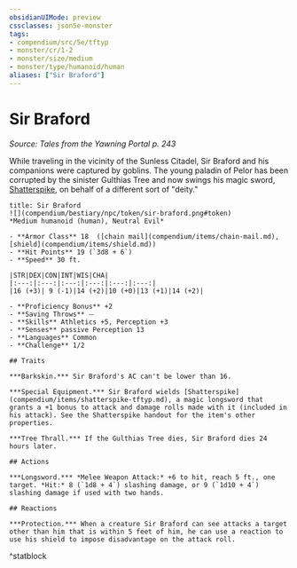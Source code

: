 ```yaml
---
obsidianUIMode: preview
cssclasses: json5e-monster
tags:
- compendium/src/5e/tftyp
- monster/cr/1-2
- monster/size/medium
- monster/type/humanoid/human
aliases: ["Sir Braford"]
---
```

# Sir Braford
*Source: Tales from the Yawning Portal p. 243*  

While traveling in the vicinity of the Sunless Citadel, Sir Braford and his companions were captured by goblins. The young paladin of Pelor has been corrupted by the sinister Gulthias Tree and now swings his magic sword, [Shatterspike](shatterspike-tftyp.md), on behalf of a different sort of "deity."

```ad-statblock
title: Sir Braford
![](compendium/bestiary/npc/token/sir-braford.png#token)
*Medium humanoid (human), Neutral Evil*

- **Armor Class** 18  ([chain mail](compendium/items/chain-mail.md), [shield](compendium/items/shield.md))
- **Hit Points** 19 (`3d8 + 6`)
- **Speed** 30 ft.

|STR|DEX|CON|INT|WIS|CHA|
|:---:|:---:|:---:|:---:|:---:|:---:|
|16 (+3)| 9 (-1)|14 (+2)|10 (+0)|13 (+1)|14 (+2)|

- **Proficiency Bonus** +2
- **Saving Throws** ⏤
- **Skills** Athletics +5, Perception +3
- **Senses** passive Perception 13
- **Languages** Common
- **Challenge** 1/2

## Traits

***Barkskin.*** Sir Braford's AC can't be lower than 16.

***Special Equipment.*** Sir Braford wields [Shatterspike](compendium/items/shatterspike-tftyp.md), a magic longsword that grants a +1 bonus to attack and damage rolls made with it (included in his attack). See the Shatterspike handout for the item's other properties.

***Tree Thrall.*** If the Gulthias Tree dies, Sir Braford dies 24 hours later.

## Actions

***Longsword.*** *Melee Weapon Attack:* +6 to hit, reach 5 ft., one target. *Hit:* 8 (`1d8 + 4`) slashing damage, or 9 (`1d10 + 4`) slashing damage if used with two hands.

## Reactions

***Protection.*** When a creature Sir Braford can see attacks a target other than him that is within 5 feet of him, he can use a reaction to use his shield to impose disadvantage on the attack roll.
```
^statblock
